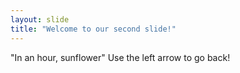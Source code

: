 ```yaml
---
layout: slide
title: "Welcome to our second slide!"
---
```

"In an hour, sunflower"
Use the left arrow to go back!
